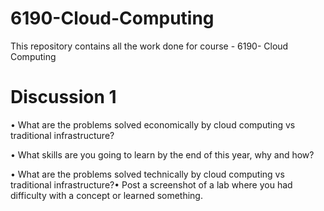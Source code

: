 # 6190-Cloud-Computing

This repository contains all the work done for course - 6190- Cloud Computing

# Discussion 1


•	What are the problems solved economically by cloud computing vs traditional infrastructure?

•	What skills are you going to learn by the end of this year, why and how?

•	What are the problems solved technically by cloud computing vs traditional infrastructure?•	Post a screenshot of a lab where you had difficulty with a concept or learned something. 
